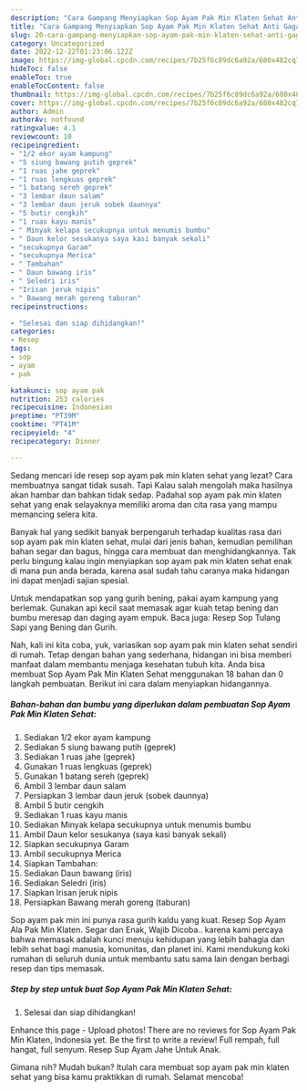 ```yaml
---
description: "Cara Gampang Menyiapkan Sop Ayam Pak Min Klaten Sehat Anti Gagal"
title: "Cara Gampang Menyiapkan Sop Ayam Pak Min Klaten Sehat Anti Gagal"
slug: 20-cara-gampang-menyiapkan-sop-ayam-pak-min-klaten-sehat-anti-gagal
category: Uncategorized
date: 2022-12-22T01:23:06.122Z
image: https://img-global.cpcdn.com/recipes/7b25f6c89dc6a92a/680x482cq70/sop-ayam-pak-min-klaten-sehat-foto-resep-utama.jpg
hideToc: false
enableToc: true
enableTocContent: false
thumbnail: https://img-global.cpcdn.com/recipes/7b25f6c89dc6a92a/680x482cq70/sop-ayam-pak-min-klaten-sehat-foto-resep-utama.jpg
cover: https://img-global.cpcdn.com/recipes/7b25f6c89dc6a92a/680x482cq70/sop-ayam-pak-min-klaten-sehat-foto-resep-utama.jpg
author: Admin
authorAv: notfound
ratingvalue: 4.1
reviewcount: 10
recipeingredient:
- "1/2 ekor ayam kampung"
- "5 siung bawang putih geprek"
- "1 ruas jahe geprek"
- "1 ruas lengkuas geprek"
- "1 batang sereh geprek"
- "3 lembar daun salam"
- "3 lembar daun jeruk sobek daunnya"
- "5 butir cengkih"
- "1 ruas kayu manis"
- " Minyak kelapa secukupnya untuk menumis bumbu"
- " Daun kelor sesukanya saya kasi banyak sekali"
- "secukupnya Garam"
- "secukupnya Merica"
- " Tambahan"
- " Daun bawang iris"
- " Seledri iris"
- "Irisan jeruk nipis"
- " Bawang merah goreng taburan"
recipeinstructions:

- "Selesai dan siap dihidangkan!"
categories:
- Resep
tags:
- sop
- ayam
- pak

katakunci: sop ayam pak 
nutrition: 253 calories
recipecuisine: Indonesian
preptime: "PT39M"
cooktime: "PT41M"
recipeyield: "4"
recipecategory: Dinner

---
```



Sedang mencari ide resep sop ayam pak min klaten sehat yang lezat? Cara membuatnya sangat tidak susah. Tapi Kalau salah mengolah maka hasilnya akan hambar dan bahkan tidak sedap. Padahal sop ayam pak min klaten sehat yang enak selayaknya memiliki aroma dan cita rasa yang mampu memancing selera kita.


Banyak hal yang sedikit banyak berpengaruh terhadap kualitas rasa dari sop ayam pak min klaten sehat, mulai dari jenis bahan, kemudian pemilihan bahan segar dan bagus, hingga cara membuat dan menghidangkannya. Tak perlu bingung kalau ingin menyiapkan sop ayam pak min klaten sehat enak di mana pun anda berada, karena asal sudah tahu caranya maka hidangan ini dapat menjadi sajian spesial.

Untuk mendapatkan sop yang gurih bening, pakai ayam kampung yang berlemak. Gunakan api kecil saat memasak agar kuah tetap bening dan bumbu meresap dan daging ayam empuk. Baca juga: Resep Sop Tulang Sapi yang Bening dan Gurih.


Nah, kali ini kita coba, yuk, variasikan sop ayam pak min klaten sehat sendiri di rumah. Tetap dengan bahan yang sederhana, hidangan ini bisa memberi manfaat dalam membantu menjaga kesehatan tubuh kita. Anda bisa membuat Sop Ayam Pak Min Klaten Sehat menggunakan 18 bahan dan 0 langkah pembuatan. Berikut ini cara dalam menyiapkan hidangannya.

<!--inarticleads1-->

##### Bahan-bahan dan bumbu yang diperlukan dalam pembuatan Sop Ayam Pak Min Klaten Sehat:

1. Sediakan 1/2 ekor ayam kampung
1. Sediakan 5 siung bawang putih (geprek)
1. Sediakan 1 ruas jahe (geprek)
1. Gunakan 1 ruas lengkuas (geprek)
1. Gunakan 1 batang sereh (geprek)
1. Ambil 3 lembar daun salam
1. Persiapkan 3 lembar daun jeruk (sobek daunnya)
1. Ambil 5 butir cengkih
1. Sediakan 1 ruas kayu manis
1. Sediakan  Minyak kelapa secukupnya untuk menumis bumbu
1. Ambil  Daun kelor sesukanya (saya kasi banyak sekali)
1. Siapkan secukupnya Garam
1. Ambil secukupnya Merica
1. Siapkan  Tambahan:
1. Sediakan  Daun bawang (iris)
1. Sediakan  Seledri (iris)
1. Siapkan Irisan jeruk nipis
1. Persiapkan  Bawang merah goreng (taburan)


Sop ayam pak min ini punya rasa gurih kaldu yang kuat. Resep Sop Ayam Ala Pak Min Klaten. Segar dan Enak, Wajib Dicoba.. karena kami percaya bahwa memasak adalah kunci menuju kehidupan yang lebih bahagia dan lebih sehat bagi manusia, komunitas, dan planet ini. Kami mendukung koki rumahan di seluruh dunia untuk membantu satu sama lain dengan berbagi resep dan tips memasak. 

<!--inarticleads2-->

##### Step by step untuk buat Sop Ayam Pak Min Klaten Sehat:


1. Selesai dan siap dihidangkan!

Enhance this page - Upload photos! There are no reviews for Sop Ayam Pak Min Klaten, Indonesia yet. Be the first to write a review! Full rempah, full hangat, full senyum. Resep Sup Ayam Jahe Untuk Anak. 

Gimana nih? Mudah bukan? Itulah cara membuat sop ayam pak min klaten sehat yang bisa kamu praktikkan di rumah. Selamat mencoba!
